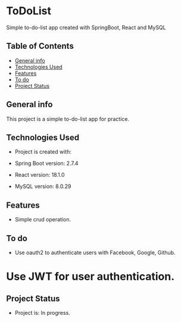 # ToDoList
Simple to-do-list app created with SpringBoot, React and MySQL

## Table of Contents
* [General info](#general-info)
* [Technologies Used](#technologies-used)
* [Features](#features)
* [To do](#to-do)
* [Project Status](#project-stutas)

## General info
This project is a simple to-do-list app for practice.

## Technologies Used
* Project is created with:

* Spring Boot version: 2.7.4
* React version: 18.1.0
* MySQL version: 8.0.29

## Features
* Simple crud operation.

## To do
* Use oauth2 to authenticate users with Facebook, Google, Github. 
# Use JWT for user authentication.

## Project Status
* Project is: In progress.
